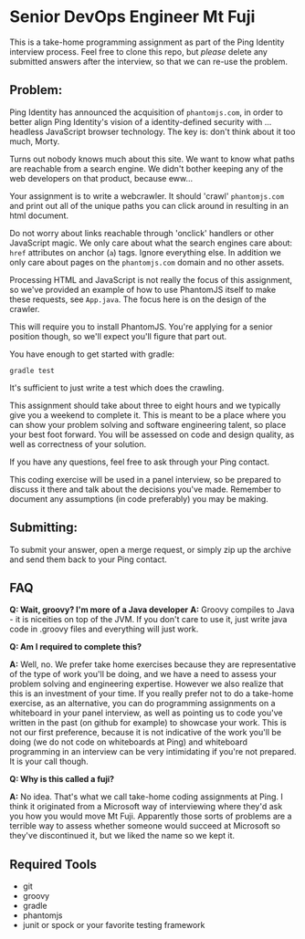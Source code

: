 # Senior DevOps Engineer Mt Fuji

This is a take-home programming assignment as part of the Ping Identity interview
process. Feel free to clone this repo, but _please_ delete any submitted answers
after the interview, so that we can re-use the problem.

## Problem:

Ping Identity has announced the acquisition of `phantomjs.com`, in order to better align Ping Identity's
vision of a identity-defined security with ... headless JavaScript browser technology. The key is: don't think
about it too much, Morty.

Turns out nobody knows much about this site. We want to know what paths are reachable from a 
search engine. We didn't bother keeping any of the web developers on that product, because eww...

Your assignment is to write a webcrawler. It should 'crawl' `phantomjs.com` and print out
all of the unique paths you can click around in resulting in an html document.

Do not worry about links reachable through 'onclick' handlers or other JavaScript
magic. We only care about what the search engines care about: `href` attributes
on anchor (`a`) tags. Ignore everything else. In addition we only care about
pages on the `phantomjs.com` domain and no other assets.

Processing HTML and JavaScript is not really the focus of this assignment, so we've provided
an example of how to use PhantomJS itself to make these requests, see `App.java`. The focus here is 
on the design of the crawler.

This will require you to install PhantomJS. You're applying for a senior position though, so we'll
expect you'll figure that part out.

You have enough to get started with gradle:

```
gradle test
```

It's sufficient to just write a test which does the crawling.

This assignment should take about three to eight hours and we typically give you a weekend
to complete it. This is meant to be a place where you can show your problem
solving and software engineering talent, so place your best foot forward. You will
be assessed on code and design quality, as well as correctness of your solution.

If you have any questions, feel free to ask through your Ping contact.

This coding exercise will be used in a panel interview, so be prepared to discuss
it there and talk about the decisions you've made. Remember to document any
assumptions (in code preferably) you may be making.

## Submitting:

To submit your answer, open a merge request, or simply zip up the archive and send them back to your Ping contact.

## FAQ

**Q: Wait, groovy? I'm more of a Java developer**
**A:** Groovy compiles to Java - it is niceities on top of the JVM. If you don't care to use it,
just write java code in .groovy files and everything will just work.

**Q: Am I required to complete this?**

**A:** Well, no. We prefer take home exercises because they are representative
of the type of work you'll be doing, and we have a need to assess your problem
solving and engineering expertise. However we also realize that this is an
investment of your time. If you really prefer not to do a take-home exercise, as an alternative,
you can do programming assignments on a whiteboard in your panel interview,
as well as pointing us to code you've written in the past (on github for example) to
showcase your work. This is not our first preference, because it is not indicative
of the work you'll be doing (we do not code on whiteboards at Ping) and whiteboard
programming in an interview can be very intimidating if you're not prepared. It
is your call though.

**Q: Why is this called a fuji?**

**A:** No idea. That's what we call take-home coding assignments at Ping. I think
it originated from a Microsoft way of interviewing where they'd ask you how
you would move Mt Fuji. Apparently those sorts of problems are a terrible way
to assess whether someone would succeed at Microsoft so they've discontinued it,
but we liked the name so we kept it.


## Required Tools
* git
* groovy
* gradle
* phantomjs
* junit or spock or your favorite testing framework
